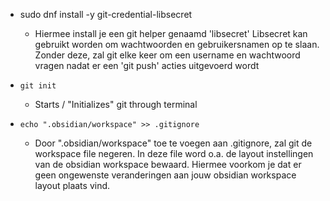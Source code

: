 
- sudo dnf install -y git-credential-libsecret
	- Hiermee install je een git helper genaamd 'libsecret'
	  Libsecret kan gebruikt worden om wachtwoorden en gebruikersnamen op te slaan. Zonder deze, zal git elke keer om een username en wachtwoord vragen nadat er een 'git push' acties uitgevoerd wordt

- `git init`
	- Starts / "Initializes" git through terminal

- `echo ".obsidian/workspace" >> .gitignore`
	- Door ".obsidian/workspace" toe te voegen aan .gitignore, zal git de workspace file negeren.
	  In deze file word o.a. de layout instellingen van de obsidian workspace bewaard. Hiermee voorkom je dat er geen ongewenste veranderingen aan jouw obsidian workspace layout plaats vind.